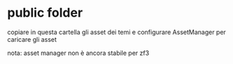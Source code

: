# public folder

copiare in questa cartella gli asset dei temi e configurare AssetManager per caricare gli asset

nota: asset manager non è ancora stabile per zf3